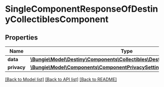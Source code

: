 # SingleComponentResponseOfDestinyCollectiblesComponent

## Properties
Name | Type | Description | Notes
------------ | ------------- | ------------- | -------------
**data** | [**\Bungie\Model\Destiny\Components\Collectibles\DestinyCollectiblesComponent**](DestinyCollectiblesComponent.md) |  | [optional] 
**privacy** | [**\Bungie\Model\Components\ComponentPrivacySetting**](ComponentPrivacySetting.md) |  | [optional] 

[[Back to Model list]](../README.md#documentation-for-models) [[Back to API list]](../README.md#documentation-for-api-endpoints) [[Back to README]](../README.md)


